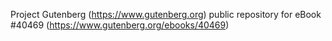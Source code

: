 Project Gutenberg (https://www.gutenberg.org) public repository for eBook #40469 (https://www.gutenberg.org/ebooks/40469)
